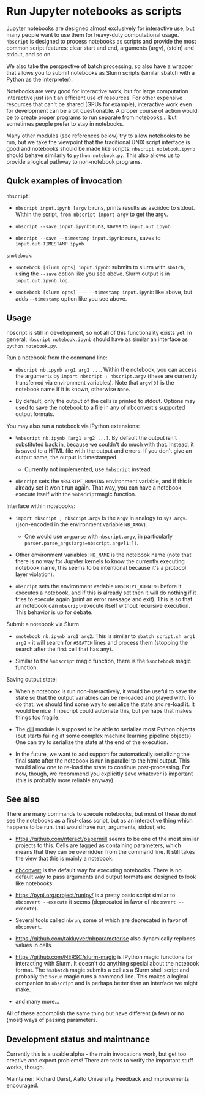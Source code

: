 # Run Jupyter notebooks as scripts

Jupyter notebooks are designed almost exclusively for interactive use, but
many people want to use them for heavy-duty computational usage.
`nbscript` is designed to process notebooks as scripts and provide the
most common script features: clear start and end, arguments (argv),
(stdin) and stdout, and so on.

We also take the perspective of batch processing, so also have a wrapper
that allows you to submit notebooks as Slurm scripts (similar sbatch
with a Python as the interpreter).

Notebooks are very good for interactive work, but for large
computation interactive just isn't an efficient use of resources.  For
other expensive resources that can't be shared (GPUs for example),
interactive work even for development can be a bit questionable.  A
proper course of action would be to create proper programs to run
separate from notebooks... but sometimes people prefer to stay in
notebooks.

Many other modules (see references below) try to allow notebooks to be
run, but we take the viewpoint that the traditional UNIX script
interface is good and notebooks should be made like scripts: `nbscript
notebook.ipynb` should behave similarly to `python notebook.py`.  This
also allows us to provide a logical pathway to non-notebook programs.



## Quick examples of invocation

`nbscript`:

* `nbscript input.ipynb [argv]`: runs, prints results as asciidoc to
  stdout.  Within the script, `from nbscript import argv` to get the
  argv.

* `nbscript --save input.ipynb`: runs, saves to `input.out.ipynb`

* `nbscript --save --timestamp input.ipynb`: runs, saves to
  `input.out.TIMESTAMP.ipynb`

`snotebook`:

* `snotebook [slurm opts] input.ipynb`: submits to slurm with
  `sbatch`, using the `--save` option like you see above.  Slurm
  output is in `input.out.ipynb.log`.

* `snotebook [slurm opts] --- --timestamp input.ipynb`: like above,
  but adds `--timestamp` option like you see above.



## Usage

nbscript is still in development, so not all of this functionality
exists yet.  In general, `nbscript notebook.ipynb` should have as
similar an interface as `python notebook.py`.


Run a notebook from the command line:

* `nbscript nb.ipynb arg1 arg2 ...`.  Within the notebook, you can
  access the arguments by `import nbscript ; nbscript.argv` (these are
  currently transferred via environment variables).  Note that `argv[0]`
  is the notebook name if it is known, otherwise `None`.

* By default, only the output of the cells is printed to stdout.
  Options may used to save the notebook to a file in any of
  nbconvert's supported output formats.


You may also run a notebook via IPython extensions:

* `%nbscript nb.ipynb [arg1 arg2 ...]`.  By default the output isn't
  substituted back in, because we couldn't do much with that.
  Instead, it is saved to a HTML file with the output and errors.  If
  you don't give an output name, the output is timestamped.

  * Currently not implemented, use `!nbscript` instead.

* `nbscript` sets the `NBSCRIPT_RUNNING` environment variable, and if
  this is already set it won't run again.  That way, you can have a
  notebook execute itself with the `%nbscript`magic function.


Interface within notebooks:

* `import nbscript ; nbscript.argv` is the `argv` in analogy to
  `sys.argv`.  (json-encoded in the environment variable `NB_ARGV`).

  * One would use `argparse` with `nbscript.argv`, in particularly
    `parser.parse_args(args=nbscript.argv[1:])`.

* Other environment variables: `NB_NAME` is the notebook name (note
  that there is no way for Jupyter kernels to know the currently
  executing notebook name, this seems to be intentional because it's a
  protocol layer violation).

* `nbscript` sets the environment variable `NBSCRIPT_RUNNING` before
  it executes a notebook, and if this is already set then it will do
  nothing if it tries to execute again (print an error message and
  exit).  This is so that an notebook can `nbscript`-execute itself
  without recursive execution.  This behavior is up for debate.


Submit a notebook via Slurm

* `snotebook nb.ipynb arg1 arg2`.  This is similar to `sbatch
  script.sh arg1 arg2` - it will search for `#SBATCH` lines and
  process them (stopping the search after the first cell that has
  any).

* Similar to the `%nbscript` magic function, there is the `%snotebook`
  magic function.


Saving output state:

* When a notebook is run non-interactively, it would be useful to save
  the state so that the output variables can be re-loaded and played
  with.  To do that, we should find some way to serialize the state
  and re-load it.  It would be nice if nbscript could automate this,
  but perhaps that makes things too fragile.

* The [dill](https://pypi.org/project/dill/) module is supposed to be
  able to serialize most Python objects (but starts failing at some
  complex machine learning pipeline objects).  One can try to
  serialize the state at the end of the execution.

* In the future, we want to add support for automatically serializing
  the final state after the notebook is run in parallel to the html
  output.  This would allow one to re-load the state to continue
  post-processing.  For now, though, we recommend you explicitly save
  whatever is important (this is probably more reliable anyway).



## See also

There are many commands to execute notebooks, but most of these do not
see the notebooks as a first-class script, but as an interactive thing
which happens to be run.  that would have run, arguments, stdout, etc.


* https://github.com/nteract/papermill seems to be one of the most
  similar projects to this.  Cells are tagged as containing
  parameters, which means that they can be overridden from the command
  line. It still takes the view that this is mainly a notebook.

* [nbconvert](https://nbconvert.readthedocs.io/en/latest/) is the
  default way for executing notebooks.  There is no default way to
  pass arguments and output formats are designed to look like
  notebooks.

* https://pypi.org/project/runipy/ is a pretty basic script similar to
  `nbconvert --execute` it seems (deprecated in favor of `nbconvert
  --execute`).

* Several tools called `nbrun`, some of which are deprecated in favor
  of `nbconvert`.

* https://github.com/takluyver/nbparameterise also dynamically
  replaces values in cells.

* https://github.com/NERSC/slurm-magic is IPython magic functions for
  interacting with Slurm.  It doesn't do anything special about the
  notebook format.  The `%%sbatch` magic submits a cell as a Slurm
  shell script and probably the `%srun` magic runs a command line.
  This makes a logical companion to `nbscript` and is perhaps better
  than an interface we might make.

* and many more...

All of these accomplish the same thing but have different (a few) or
no (most) ways of passing parameters.



## Development status and maintnance

Currently this is a usable alpha - the main invocations work, but get
too creative and expect problems!  There are tests to verify the
important stuff works, though.

Maintainer: Richard Darst, Aalto University.  Feedback and
improvements encouraged.